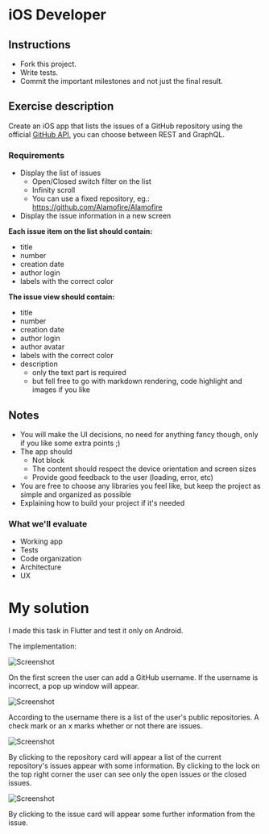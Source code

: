 # iOS Developer

## Instructions

- Fork this project.
- Write tests.
- Commit the important milestones and not just the final result.

## Exercise description

Create an iOS app that lists the issues of a GitHub repository using the official [GitHub API]( https://developer.github.com/), you can choose between REST and GraphQL.

### Requirements

- Display the list of issues
	- Open/Closed switch filter on the list
	- Infinity scroll
	- You can use a fixed repository, eg.: https://github.com/Alamofire/Alamofire
- Display the issue information in a new screen

**Each issue item on the list should contain:**

- title
- number
- creation date
- author login
- labels with the correct color

**The issue view should contain:**

- title
- number
- creation date
- author login
- author avatar
- labels with the correct color
- description
	- only the text part is required
	- but fell free to go with markdown rendering, code highlight and images if you like

## Notes

- You will make the UI decisions, no need for anything fancy though, only if you like some extra points ;)
- The app should
	- Not block
	- The content should respect the device orientation and screen sizes
	- Provide good feedback to the user (loading, error, etc)
- You are free to choose any libraries you feel like, but keep the project as simple and organized as possible
- Explaining how to build your project if it's needed

### What we'll evaluate

- Working app
- Tests
- Code organization
- Architecture
- UX

# My solution

I made this task in Flutter and test it only on Android.

The implementation:

![Screenshot](assets/solution/first_screen.png)

On the first screen the user can add a GitHub username. If the username is incorrect, a pop up window will appear.

![Screenshot](assets/solution/repo_list.png)

According to the username there is a list of the user's public repositories. A check mark or an x marks whether or not there are issues.

![Screenshot](assets/solution/repo_issues.png)

By clicking to the repository card will appear a list of the current repository's issues appear with some information. By clicking to the lock on the top right corner the user can see only the open issues or the closed issues.

![Screenshot](assets/solution/single_issue.png)

By clicking to the issue card will appear some further information from the issue.
